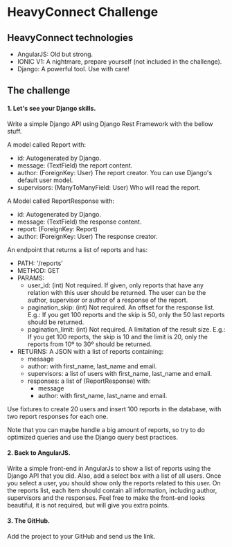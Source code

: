 # HeavyConnect Challenge

## HeavyConnect technologies
* AngularJS: Old but strong.
* IONIC V1: A nightmare, prepare yourself (not included in the challenge).
* Django: A powerful tool. Use with care!

## The challenge
#### 1. Let's see your Django skills.
Write a simple Django API using Django Rest Framework with the bellow stuff.

A model called Report with:
 * id: Autogenerated by Django.
 * message: (TextField) the report content.
 * author: (ForeignKey: User) The report creator. You can use Django's default user model.
 * supervisors: (ManyToManyField: User) Who will read the report.

A Model called ReportResponse with:
 * id: Autogenerated by Django.
 * message: (TextField) the response content.
 * report: (ForeignKey: Report)
 * author: (ForeignKey: User) The response creator.

An endpoint that returns a list of reports and has:
 * PATH: '/reports'
 * METHOD: GET
 * PARAMS:
    * user_id: (int) Not required. If given, only reports that have any relation with this user should be returned. The user can be the author, supervisor or author of a response of the report.
    * pagination_skip: (int) Not required. An offset for the response list. E.g.: If you get 100 reports and the skip is 50, only the 50 last reports should be returned.
    * pagination_limit: (int) Not required. A limitation of the result size. E.g.: If you get 100 reports, the skip is 10 and the limit is 20, only the reports from 10º to 30º should be returned.
 * RETURNS: A JSON with a list of reports containing:
     * message
     * author: with first_name, last_name and email.
     * supervisors: a list of users with first_name, last_name and email.
     * responses: a list of (ReportResponse) with:
        * message
        * author: with first_name, last_name and email.
        
Use fixtures to create 20 users and insert 100 reports in the database, with two report responses for each one.

Note that you can maybe handle a big amount of reports, so try to do optimized queries and use the Django query best practices.

#### 2. Back to AngularJS.
Write a simple front-end in AngularJs to show a list of reports using the Django API that you did. Also, add a select box with a list of all users. Once you select a user, you should show only the reports related to this user. On the reports list, each item should contain all information, including author, supervisors and the responses.
Feel free to make the front-end looks beautiful, it is not required, but will give you extra points.

#### 3. The GitHub.
Add the project to your GitHub and send us the link.
